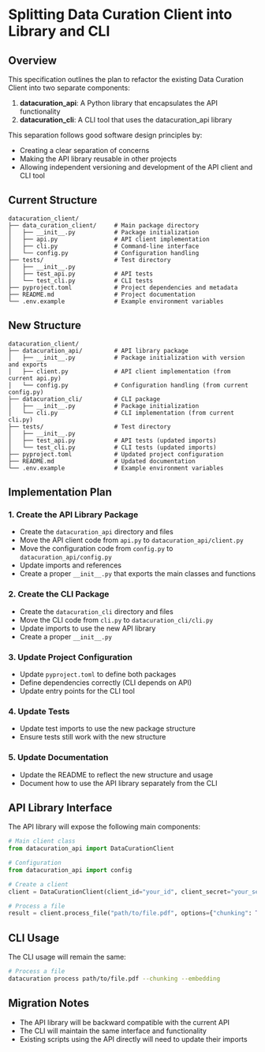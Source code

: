 # Splitting Data Curation Client into Library and CLI

## Overview

This specification outlines the plan to refactor the existing Data Curation Client into two separate components:

1. **datacuration_api**: A Python library that encapsulates the API functionality
2. **datacuration_cli**: A CLI tool that uses the datacuration_api library

This separation follows good software design principles by:
- Creating a clear separation of concerns
- Making the API library reusable in other projects
- Allowing independent versioning and development of the API client and CLI tool

## Current Structure

```
datacuration_client/
├── data_curation_client/     # Main package directory
│   ├── __init__.py           # Package initialization
│   ├── api.py                # API client implementation
│   ├── cli.py                # Command-line interface
│   └── config.py             # Configuration handling
├── tests/                    # Test directory
│   ├── __init__.py
│   ├── test_api.py           # API tests
│   └── test_cli.py           # CLI tests
├── pyproject.toml            # Project dependencies and metadata
├── README.md                 # Project documentation
└── .env.example              # Example environment variables
```

## New Structure

```
datacuration_client/
├── datacuration_api/         # API library package
│   ├── __init__.py           # Package initialization with version and exports
│   ├── client.py             # API client implementation (from current api.py)
│   └── config.py             # Configuration handling (from current config.py)
├── datacuration_cli/         # CLI package
│   ├── __init__.py           # Package initialization
│   └── cli.py                # CLI implementation (from current cli.py)
├── tests/                    # Test directory
│   ├── __init__.py
│   ├── test_api.py           # API tests (updated imports)
│   └── test_cli.py           # CLI tests (updated imports)
├── pyproject.toml            # Updated project configuration
├── README.md                 # Updated documentation
└── .env.example              # Example environment variables
```

## Implementation Plan

### 1. Create the API Library Package

- Create the `datacuration_api` directory and files
- Move the API client code from `api.py` to `datacuration_api/client.py`
- Move the configuration code from `config.py` to `datacuration_api/config.py`
- Update imports and references
- Create a proper `__init__.py` that exports the main classes and functions

### 2. Create the CLI Package

- Create the `datacuration_cli` directory and files
- Move the CLI code from `cli.py` to `datacuration_cli/cli.py`
- Update imports to use the new API library
- Create a proper `__init__.py`

### 3. Update Project Configuration

- Update `pyproject.toml` to define both packages
- Define dependencies correctly (CLI depends on API)
- Update entry points for the CLI tool

### 4. Update Tests

- Update test imports to use the new package structure
- Ensure tests still work with the new structure

### 5. Update Documentation

- Update the README to reflect the new structure and usage
- Document how to use the API library separately from the CLI

## API Library Interface

The API library will expose the following main components:

```python
# Main client class
from datacuration_api import DataCurationClient

# Configuration
from datacuration_api import config

# Create a client
client = DataCurationClient(client_id="your_id", client_secret="your_secret")

# Process a file
result = client.process_file("path/to/file.pdf", options={"chunking": True})
```

## CLI Usage

The CLI usage will remain the same:

```bash
# Process a file
datacuration process path/to/file.pdf --chunking --embedding
```

## Migration Notes

- The API library will be backward compatible with the current API
- The CLI will maintain the same interface and functionality
- Existing scripts using the API directly will need to update their imports
